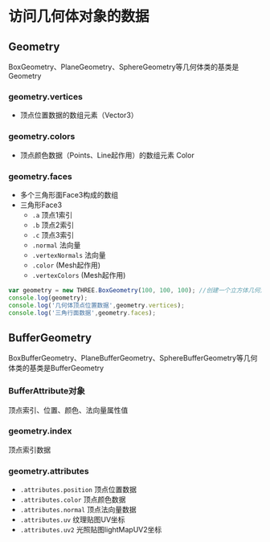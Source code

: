 # 访问几何体对象的数据
## Geometry
BoxGeometry、PlaneGeometry、SphereGeometry等几何体类的基类是Geometry

### geometry.vertices
- 顶点位置数据的数组元素（Vector3）

### geometry.colors
- 顶点颜色数据（Points、Line起作用）的数组元素 Color

### geometry.faces
- 多个三角形面Face3构成的数组
- 三角形Face3
  - `.a` 顶点1索引
  - `.b` 顶点2索引
  - `.c` 顶点3索引
  - `.normal` 法向量
  - `.vertexNormals` 法向量
  - `.color` (Mesh起作用)
  - `.vertexColors`  (Mesh起作用)

```javascript
var geometry = new THREE.BoxGeometry(100, 100, 100); //创建一个立方体几何对象Geometry
console.log(geometry);
console.log('几何体顶点位置数据',geometry.vertices);
console.log('三角行面数据',geometry.faces);
```

## BufferGeometry
BoxBufferGeometry、PlaneBufferGeometry、SphereBufferGeometry等几何体类的基类是BufferGeometry
### BufferAttribute对象
顶点索引、位置、颜色、法向量属性值
### geometry.index
顶点索引数据
### geometry.attributes

- `.attributes.position`
顶点位置数据
- `.attributes.color`
顶点颜色数据
- `.attributes.normal`
顶点法向量数据
- `.attributes.uv`
纹理贴图UV坐标
- `.attributes.uv2`
光照贴图lightMapUV2坐标
